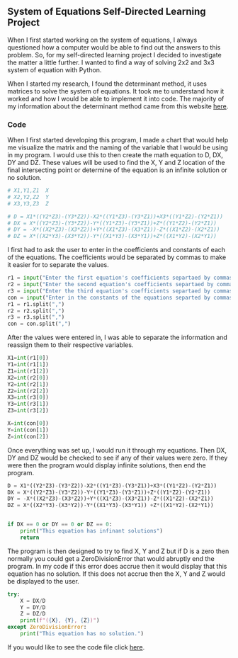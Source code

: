 ## System of Equations Self-Directed Learning Project

When I first started working on the system of equations, I always questioned how a computer would be able to find out the answers to this problem. So, for my self-directed learning project I decided to investigate the matter a little further. I wanted to find a way of solving 2x2 and 3x3 system of equation with Python.

When I started my research, I found the determinant method, it uses matrices to solve the system of equations. It took me to understand how it worked and how I would be able to implement it into code. The majority of my information about the determinant method came from this website [here](https://pressbooks.bccampus.ca/algebraintermediate/chapter/solve-systems-of-equations-using-determinants/).

### Code

When I first started developing this program, I made a chart that would help me visualize the matrix and the naming of the variable that I would be using in my program. I would use this to then create the math equation to D, DX, DY and DZ. These values will be used to find the X, Y and Z location of the final intersecting point or determine of the equation is an infinite solution or no solution.

```python
# X1,Y1,Z1  X
# X2,Y2,Z2  Y
# X3,Y3,Z3  Z

# D = X1*((Y2*Z3)-(Y3*Z2))-X2*((Y1*Z3)-(Y3*Z1))+X3*((Y1*Z2)-(Y2*Z1))
# DX = X*((Y2*Z3)-(Y3*Z2))-Y*((Y1*Z3)-(Y3*Z1))+Z*((Y1*Z2)-(Y2*Z1))
# DY = -X*((X2*Z3)-(X3*Z2))+Y*((X1*Z3)-(X3*Z1))-Z*((X1*Z2)-(X2*Z1))
# DZ = X*((X2*Y3)-(X3*Y2))-Y*((X1*Y3)-(X3*Y1))+Z*((X1*Y2)-(X2*Y1))

```

I first had to ask the user to enter in the coefficients and constants of each of the equations. The coefficients would be separated by commas to make it easier for to separate the values.

```python
r1 = input("Enter the first equation's coefficients separtaed by commas: \n")
r2 = input("Enter the second equation's coefficients separtaed by commas: \n")
r3 = input("Enter the third equation's coefficients separtaed by commas: \n")
con = input("Enter in the constants of the equations separted by commas: \n")
r1 = r1.split(",")
r2 = r2.split(",")
r3 = r3.split(",")
con = con.split(",")

```

After the values were entered in, I was able to separate the information and reassign them to their respective variables.

```Python
X1=int(r1[0])
Y1=int(r1[1])
Z1=int(r1[2])
X2=int(r2[0])
Y2=int(r2[1])
Z2=int(r2[2])
X3=int(r3[0])
Y3=int(r3[1])
Z3=int(r3[2])

X=int(con[0])
Y=int(con[1])
Z=int(con[2])

```

Once everything was set up, I would run it through my equations. Then DX, DY and DZ would be checked to see if any of their values were zero. If they were then the program would display infinite solutions, then end the program.

```python
D = X1*((Y2*Z3)-(Y3*Z2))-X2*((Y1*Z3)-(Y3*Z1))+X3*((Y1*Z2)-(Y2*Z1))
DX = X*((Y2*Z3)-(Y3*Z2))-Y*((Y1*Z3)-(Y3*Z1))+Z*((Y1*Z2)-(Y2*Z1))
DY = -X*((X2*Z3)-(X3*Z2))+Y*((X1*Z3)-(X3*Z1))-Z*((X1*Z2)-(X2*Z1))
DZ = X*((X2*Y3)-(X3*Y2))-Y*((X1*Y3)-(X3*Y1)) +Z*((X1*Y2)-(X2*Y1))


if DX == 0 or DY == 0 or DZ == 0:
    print("This equation has infinant solutions")
    return
```

The program is then designed to try to find X, Y and Z but if D is a zero then normally you could get a ZeroDivisionError that would abruptly end the program. In my code if this error does accrue then it would display that this equation has no solution. If this does not accrue then the X, Y and Z would be displayed to the user.

```python
try:
    X = DX/D
    Y = DY/D
    Z = DZ/D
    print(f"({X}, {Y}, {Z})")
except ZeroDivisionError:
    print("This equation has no solution.")
```

If you would like to see the code file click [here](https://github.com/Jase-Dryden/Math/blob/main/System_of_Equations/Math_109_01.py).